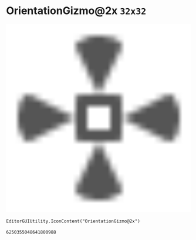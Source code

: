 # OrientationGizmo@2x `32x32`
<img src="/img/OrientationGizmo@2x.png" width=512 height=512>

``` CSharp
EditorGUIUtility.IconContent("OrientationGizmo@2x")
```
```
6250355048641800988
```
